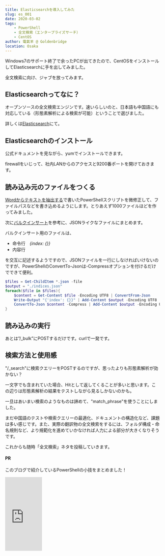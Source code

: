 ```yaml
---
title: Elasticsearchを導入してみた
slug: es_001
date: 2020-03-02
tags: 
    - PowerShell
    - 全文検索（エンタープライズサーチ）
    - CentOS
author: 電氣羊 @ Goldenbridge
location: Osaka
---
```


Windows7のサポート終了で余ったPCが出てきたので、CentOSをインストールしてElasticsearchに手を出してみました。

全文検索に向け、ジャブを放ってみます。

## Elasticsearchってなに？

オープンソースの全文検索エンジンです。速いらしいのと、日本語も中国語にも対応している（形態素解析による検索が可能）ということで選びました。

詳しくは[Elasticsearch](https://www.elastic.co/jp/)にて。

## Elasticsearchのインストール

公式ドキュメントを見ながら、yumでインストールできます。

firewallをいじって、社内LANからのアクセスと9200番ポートを開けておきます。

## 読み込み元のファイルをつくる

[Wordからテキストを抽出する](https://www.794562.xyz/pg/2020/02/17/word-extract/)で書いたPowerShellスクリプトを微修正して、ファイルパスなどを書き込めるようにします。とりあえず1000ファイルほどを作ってみました。

次に[バルクインサート](https://www.elastic.co/guide/en/elasticsearch/guide/current/bulk.html)を参考に、JSONライクなファイルにまとめます。

バルクインサート用のファイルは、

- 命令行　*{index: {}}*
- 内容行

を交互に記述するようですので、JSONファイルを一行にしなければいけないのですが、PowerShellのConvertTo-Jsonは-Compressオプションを付けるだけでできて便利。

```PowerShell
$files = Get-ChildItem *.json -file
$output = "./indices.json"
foreach($file in $files){
	$content = Get-Content $file -Encoding UTF8 | ConvertFrom-Json
	Write-Output "{'index': {}}" | Add-Content $output -Encoding UTF8
	ConvertTo-Json $content -Compress | Add-Content $output -Encoding UTF8
}
```

## 読み込みの実行

あとは”/_bulk”にPOSTするだけです。curlで一発です。

## 検索方法と使用感

"/_search"に検索クエリーをPOSTするのですが、思ったよりも形態素解析が効かない？

一文字でも含まれていた場合、Hitとして返してくることが多いと思います。この辺りは形態素解析の結果をテストしながら見るしかないのかも。

一旦はあいまい検索のようなものは諦めて、"match_phrase"を使うことにしました。

まだ中国語のテストや検索クエリーの最適化、ドキュメントの構造化など、課題は多い感じです。また、実際の翻訳物の全文検索をするには、フォルダ構成・命名規則など、より規範化を進めていかなければ人力による部分が大きくなりそうです。

これからも随時「全文検索」ネタを投稿していきます。

#### PR
このブログで紹介しているPowerShellの小技をまとめました！

<iframe style="width:120px;height:240px;" marginwidth="0" marginheight="0" scrolling="no" frameborder="0" src="https://rcm-fe.amazon-adsystem.com/e/cm?ref=qf_sp_asin_til&t=goldenbridg09-22&m=amazon&o=9&p=8&l=as1&IS1=1&detail=1&asins=B082VRMNXV&linkId=0f8d815f533b69491c86e84bce315e94&bc1=000000&lt1=_blank&fc1=333333&lc1=0066c0&bg1=ffffff&f=ifr">
</iframe>


<link-to></link-to>

